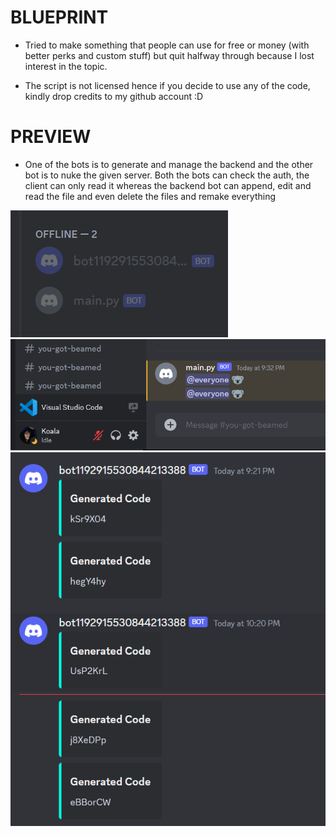 # BLUEPRINT
- Tried to make something that people can use for free or money (with better perks and custom stuff) but quit halfway through because I lost interest in the topic.

- The script is not licensed hence if you decide to use any of the code, kindly drop credits to my github account :D

# PREVIEW
- One of the bots is to generate and manage the backend and the other bot is to nuke the given server. Both the bots can check the auth, the client can only read it whereas the backend bot can append, edit and read the file and even delete the files and remake everything

![image](img/image-1.png)
![image](img/image.png)
![image](img/botdm.png)

